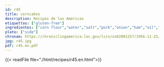 ```yaml
---
id: r45
title: corncakes
description: Recipes de las Américas
etiquettas: ["gluten-free"]
ingredientes: ["corn flour","water","salt","pork","onion","ham","oil","pepper","tomato"]
plato: ["side"]
chronam: https://chroniclingamerica.loc.gov/lccn/sn82001257/1956-11-25/ed-1/seq-5/
jpg: r45.jpg
pdf: r45.en.pdf
---
```


{{< readFile file="./html/recipes/r45.en.html">}}
